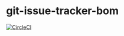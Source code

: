 # git-issue-tracker-bom

[![CircleCI](https://circleci.com/gh/hmnshgpt455/git-issue-tracker-bom.svg?style=svg&circle-token=ccc2fedd969dc816849e762e57c48caddfabe768)](<LINK>)
